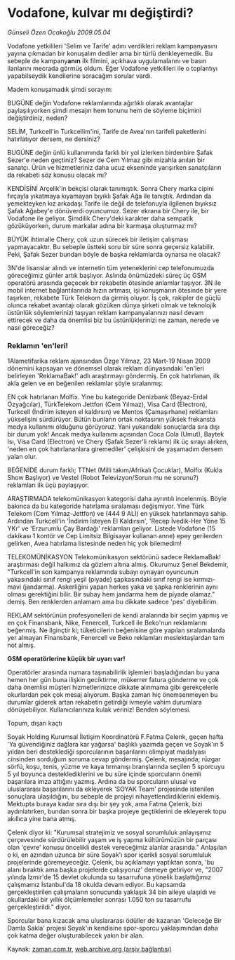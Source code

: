 # Vodafone, kulvar mı değiştirdi?

*Günseli Özen Ocakoğlu 2009.05.04*

<tr><td class="metin" colspan="2" style="padding-top: 20px; padding-left: 5px; padding-right: 10px;">Vodafone yetkilileri 'Selim ve Tarife' adını verdikleri reklam kampanyasını yayına çıkmadan bir konuşalım dediler ama bir türlü denkleyemedik. Bu sebeple de kampany<b>anın</b> ilk filmini, açıkhava uygulamalarını ve basın ilanlarını mecrada görmüş oldum. Eğer Vodafone yetkilileri ile o toplantıyı yapabilseydik kendilerine soracağım sorular vardı.</td></tr><tr><td class="metin" colspan="2" style="padding-top: 20px; padding-left: 5px; padding-right: 10px;"><p> Madem konuşamadık şimdi sorayım:
<p>BUGÜNE değin Vodafone reklamlarında ağırlıklı olarak avantajlar paylaşılıyorken şimdi mesajın hem tonunu hem de söyleme biçimini değiştirdiniz, neden?
<p>SELİM, Turkcell'in Turkcellim'ini, Tarife de Avea'nın tarifeli paketlerini hatırlatıyor dersem, ne dersiniz?
<p>BUGÜNE değin ünlü kullanımında farklı bir yol izlerken birdenbire Şafak Sezer'e neden geçtiniz? Sezer de Cem Yılmaz gibi mizahla anılan bir sanatçı. Ürün ve hizmetleriniz daha ucuz ekseninde yarışırken sanatçıların da rekabeti söz konusu olacak mı?
<p>KENDİSİNİ Arçelik'in bekçisi olarak tanımıştık. Sonra Chery marka cipini fırçayla yıkatmaya kıyamayan bıyıklı Şafak Ağa ile tanıştık. Ardından da yemekteyken kız arkadaşı Tarife ile değil de telefonuyla ilgilenen bıyıksız Şafak Ağabey'e dönüverdi oyuncumuz. Sezer ekrana bir Chery ile, bir Vodafone ile geliyor. Şimdilik Chery'deki karakter daha sempatik gözüküyorken, durum markalar adına bir karmaşa oluşturmaz mı?
<p>BÜYÜK ihtimalle Chery, çok uzun sürecek bir iletişim çalışması yapmayacaktır. Bu sebeple üstteki soru bir süre sonra geçersiz kalabilir. Peki, Şafak Sezer bundan böyle de başka reklamlarda oynarsa ne olacak?
<p>3N'de lisanslar alındı ve internetin tüm yeteneklerini cep telefonumuzda göreceğimiz günler artık başlıyor. Aslında önümüzdeki süreç üç GSM operatörü arasında geçecek bir rekabetin ötesinde anlamlar taşıyor. 3N ile mobil internet bağlantılarında hızın artması, işi konuşmanın ötesinde bir yere taşırken, rekabete Türk Telekom da girmiş oluyor. İş çok, rakipler de güçlü olunca rekabet avantajı olarak gözüken dünya şirketi olmak ve teknolojik üstünlük söylemlerinizi taşıyan reklam kampanyalarınızı nasıl devam ettirecek ve daha da önemlisi biz bu üstünlüklerinizi ne zaman, nerede ve nasıl göreceğiz? 
<p><h3>Reklamın 'en'leri!</h3>
<p>1Alametifarika reklam ajansından Özge Yılmaz, 23 Mart-19 Nisan 2009 dönemini kapsayan ve dönemsel olarak reklam dünyasındaki 'en'leri belirleyen 'ReklamaBak!' adlı araştırmayı göndermiş. En çok hatırlanan, ilk akla gelen ve en beğenilen reklamlar şöyle sıralanmış:
<p>EN çok hatırlanan Molfix. Yine bu kategoride Denizbank (Beyaz-Erdal Özyağcılar), TürkTelekom Jettfon (Cem Yılmaz), Visa Card (Electron), Turkcell (İndirim isteyen el kaldırsın) ve Mentos (Çamaşırhane) reklamları yükselişini sürdürüyor. Bütün bunların ortak noktasının yüksek frekansta medya kullanımı olduğunu görüyoruz. Yani yukarıdaki sonuçlarda sıra dışı bir durum yok! Ancak medya kullanımı açısından Coca Cola (Umut), Baytek Isı, Visa Card (Electron) ve Chery (Şafak Sezer'li reklamı) ilk üç sırayı alırken, 'neden en çok hatırlananlara giremediler' çelişkisini de yaşamadım dersem yalan olur. 
<p>BEĞENİDE durum farklı; TTNet (Milli takım/Afrikalı Çocuklar), Molfix (Kukla Show Başlıyor) ve Vestel (Robot Televizyon/Sorun mu ne sorunu?) reklamları ilk üçü paylaşıyor.
<p>ARAŞTIRMADA telekomünikasyon kategorisi daha ayrıntılı incelenmiş. Böyle bakınca da bu kategoride hatırlama sıralaması değişmiyor. Yine Türk Telekom (Cem Yılmaz-Jettfon) ve (444 9 ALİ) en yüksek hatırlanmaya sahip. Ardından Turkcell'in 'İndirim İsteyen El Kaldırsın', 'Recep İvedik-Her Yöne 15 YKr' ve 'Erzurumlu Çay Bardağı' reklamları geliyor. Listede Vodafone (15 dakikası 1 kontör ve Cep Limitsiz Bilgisayar kullanan anne) epey gerilerden gelirken, Avea hatırlama listesinde neden hiç yok bilemedim!
<p>TELEKOMÜNİKASYON Telekomünikasyon sektörünü sadece ReklamaBak! araştırması değil halkımız da gözlem altına almış. Okurumuz Şenel Bekdemir, "Turkcell'in son kampanya reklamında subayı oynayan oyuncunun yakasındaki sınıf rengi yeşil (piyade) şapkasındaki sınıf rengi ise kırmızı-mavi (jandarma). Askerliğini yapan herkes yaka ve şapka renklerinin aynı olması gerektiğini bilir. Bir subay hem jandarma hem de piyade olamaz." demiş. Ben renklerden anlamam ama bu dikkate sadece 'pes' diyebilirim.
<p>REKLAM sektörünün profesyonelleri de kendi aralarında bir seçim yapmış ve en çok Finansbank, Nike, Fenercell, Turkcell ile Beko'nun reklamlarını beğenmiş. Ne ilginçtir ki; tüketicilerin beğenisine göre yapılan sıralamalarda yer almayan Finansbank, Fenercell ve Beko reklamları meslektaşlardan tam not almış. 
<p><b>GSM operatörlerine küçük bir uyarı var!</b>
<p>Operatörler arasında numara taşınabilirlik işlemleri başladığından bu yana hemen her gün buna ilişkin geciktirme, mükerrer fatura gönderme ve çok daha önemlisi müşteri hizmetlerinizce dikkate alınmama gibi gerekçelerle okurlardan pek çok mesaj alıyorum. Başka zaman hiç önemsenmeyen bu durumlar giderek artan rekabetin getirdiği ivmeyle vahim durumlara dönüşebiliyor. Kullanıcılarınıza kulak veriniz! Benden söylemesi.
<p>Topum, dışarı kaçtı<b>
<p></p></b>
<p>Soyak Holding Kurumsal İletişim Koordinatörü F.Fatma Çelenk, geçen hafta 'Ya güvendiğiniz dağlara kar yağarsa' başlıklı yazımda geçen ve Soyak'ın 5 yıldan beri desteklediği sporcularının başarılarını olimpiyat madalyası cinsinden sorduğum soruma cevap göndermiş. Çelenk, mesajında; rüzgar sörfü, koşu, tenis, yüzme ve kaya tırmanışı branşlarında seçilen 5 sporcuyu 5 yıl boyunca desteklediklerini ve bu süre içinde sporcuların önemli başarılara imza attığını yazmış. Ardına da bu sporcuların ulusal ve uluslararası başarılarını da ekleyerek 'SOYAK Team' projesinde istenilen sonuçlara ulaşıldığını, bu sebeple de projeyi nihayetlendirdiklerini eklemiş. Mektupta buraya kadar sıra dışı bir şey yok, ama Fatma Çelenk, bizi aydınlatırken, bundan sonra bir başka projeye geçtiklerini de ekleyerek topu akıllıca yine bana atmış.
<p> Çelenk diyor ki: "Kurumsal stratejimiz ve sosyal sorumluluk anlayışımız çerçevesinde sürdürülebilir yaşam ve iş yapma kültürümüzün bir parçası olan 'çevre' konusu öncelikli destek vereceğimiz alanlar arasında." Anlaşılan o ki, en azından uzunca bir süre Soyak'ı spor içerikli sosyal sorumluluk projelerinde göremeyeceğiz. Çelenk, bu açıklamayı yaptıktan sonra, 'bu alanı bıraktık ama başka projelerde çalışıyoruz' demeye getiriyor ve, "2007 yılında İzmir'de 15 devlet okulunda su tasarrufuna yönelik başlattığımız çalışmamız İstanbul'da 18 okulda devam ediyor. Bu kapsamda gerçekleştirilen çalışmaların sonucunda yaklaşık 34 bin aileye ulaşıldı ve okullardaki bir yıllık ölçümlemeler sonrası 1.050 ton su tasarrufu gerçekleştirildi." diyor.
<p> Sporcular bana kızacak ama uluslararası ödüller de kazanan 'Geleceğe Bir Damla Sakla' projesi Soyak'ın kendisine spor-sporcu yaklaşımından daha çok katma değer oluşturabilecek yakın bir alan.<br/></p></p></p></p></p></p></p></p></p></p></p></p></p></p></p></p></p></p></p></p></td></tr>

Kaynak: [zaman.com.tr](http://zaman.com.tr/yazar.do?yazino=844599), [web.archive.org (arşiv bağlantısı)](http://web.archive.org/web/20090512225241/http://zaman.com.tr:80/yazar.do?yazino=844599)
